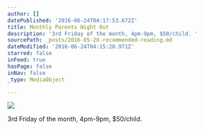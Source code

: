 ```yaml
---
author: []
datePublished: '2016-06-24T04:17:53.672Z'
title: Monthly Parents Night Out
description: '3rd Friday of the month, 4pm-9pm, $50/child. '
sourcePath: _posts/2016-05-28-recommended-reading.md
dateModified: '2016-06-24T04:15:20.971Z'
starred: false
inFeed: true
hasPage: false
inNav: false
_type: MediaObject

---
```

![](https://the-grid-user-content.s3-us-west-2.amazonaws.com/51ad92b9-fd9c-43eb-8d66-7bbade7d2518.jpg)

3rd Friday of the month, 4pm-9pm, $50/child.